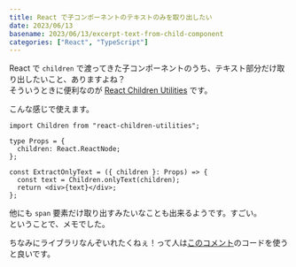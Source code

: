 ```yaml
---
title: React で子コンポーネントのテキストのみを取り出したい
date: 2023/06/13
basename: 2023/06/13/excerpt-text-from-child-component
categories: ["React", "TypeScript"]
---
```


React で `children` で渡ってきた子コンポーネントのうち、テキスト部分だけ取り出したいこと、ありますよね？  
そういうときに便利なのが [React Children Utilities](https://github.com/fernandopasik/react-children-utilities) です。

こんな感じで使えます。

```tsx
import Children from "react-children-utilities";

type Props = {
  children: React.ReactNode;
};

const ExtractOnlyText = ({ children }: Props) => {
  const text = Children.onlyText(children);
  return <div>{text}</div>;
};
```

他にも `span` 要素だけ取り出すみたいなことも出来るようです。すごい。  
ということで、メモでした。

ちなみにライブラリなんぞいれたくねぇ！って人は[このコメント](https://github.com/facebook/react/issues/9255#issuecomment-452368065)のコードを使うと良いです。
